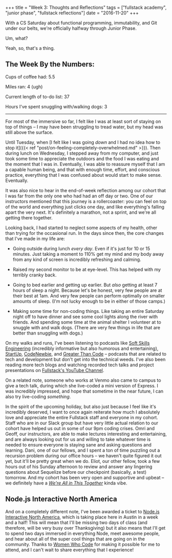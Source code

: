 +++
title = "Week 3: Thoughts and Reflections"
tags = ["fullstack academy", "junior phase", "fullstack reflections"]
date = "2016-11-20"
+++

With a CS Saturday about functional programming, immutability, and Git under our belts, we're officially halfway through Junior Phase.

Um, what?

Yeah, so, that's a thing.

## The Week By the Numbers:

Cups of coffee had: 5.5

Miles ran: 4 (ugh)

Current length of to-do list: 37

Hours I've spent snuggling with/walking dogs: 3

---

For most of the immersive so far, I felt like I was at least sort of staying on top of things – I may have been struggling to tread water, but my head was still above the surface.

Until Tuesday, when [I felt like I was going *down* and I had no idea how to stop it]({{< ref "post/on-feeling-completely-overwhelmed.md" >}}). Then during lunch on Wednesday, I stepped away from my computer, and just took some time to appreciate the outdoors and the food I was eating and the moment that I was in. Eventually, I was able to reassure myself that I am a capable human being, and that with enough time, effort, and conscious practice, everything that I was confused about would start to make sense. Eventually.

It was also nice to hear in the end-of-week reflection among our cohort that I was far from the only one who had had an off day or two. One of our instructors mentioned that this journey is a rollercoaster: you can feel on top of the world and everything just clicks one day, and like everything's falling apart the very next. It's definitely a marathon, not a sprint, and we're all getting there together.

Looking back, I had started to neglect some aspects of my health, other than trying for the occasional run. In the days since then, the core changes that I've made in my life are:

* Going outside during lunch *every day*. Even if it's just for 10 or 15 minutes. Just taking a moment to 110% get my mind and my body away from any kind of screen is incredibly refreshing and calming.

* Raised my second monitor to be at eye-level. This has helped with my terribly cranky back.

* Going to bed earlier and getting up earlier. But *also* getting at least 7 hours of sleep a night. Because let's be honest, very few people are at their best at 1am. And very few people can perform optimally on smaller amounts of sleep. (I'm not lucky enough to be in either of those camps.)

* Making some time for non-coding things. Like taking an entire Saturday night off to have dinner and see some cool lights along the river with friends. And spending some time at the animal shelter I volunteer at to snuggle with and walk dogs. (There are very few things in life that are better than snuggling with dogs.)

On my walks and runs, I've been listening to podcasts like [Soft Skills Engineering](https://softskills.audio) (incredibly informative but also humorous and entertaining), [StartUp](https://gimletmedia.com/show/startup), [CodeNewbie](http://www.codenewbie.org), and [Greater Than Code](http://www.greaterthancode.com) – podcasts that are related to tech and development but don't get into the technical weeds. I've also been reading more tech blogs and watching recorded tech talks and project presentations on [Fullstack's YouTube Channel](https://www.youtube.com/fullstackacademy).

On a related note, someone who works at Venmo also came to campus to give a tech talk, during which she live-coded a mini version of Express. I was incredibly impressed, and hope that sometime in the near future, I can also try live-coding *something*.

In the spirit of the upcoming holiday, but also just because I feel like it's incredibly deserved, I want to once again reiterate how much I absolutely love and appreciate the entire Fullstack staff and everyone in my cohort. Staff who are in our Slack group but have very little actual relation to our cohort have helped us out in some of our 9pm coding crises. Omri and Geoff, our instructors, are able to make lectures interesting and entertaining, and are always looking out for us and willing to take whatever time is needed to ensure everyone is staying sane and asking questions and learning. Dani, one of our fellows, and I spent a ton of time puzzling out a recursion problem during our office hours – we haven't quite figured it out yet, but it'll be pretty great when we do. Eliot, our other fellow, took a few hours out of his Sunday afternoon to review and answer any lingering questions about Sequelize before our checkpoint (basically, a test) tomorrow. And my cohort has been very open and supportive and upbeat – we definitely have a [*We're All in This Together*](https://www.youtube.com/watch?v=iFu8Z-cV0Xk) kinda vibe.

## Node.js Interactive North America

And on a completely different note, I've been awarded a ticket to [Node.js Interactive North America](http://events.linuxfoundation.org/events/node-interactive), which is taking place here in Austin in a week and a half! This will mean that I'll be missing two days of class (and therefore, will be very busy over Thanksgiving) but it also means that I'll get to spend two days immersed in everything Node, meet awesome people, and hear about all of the super cool things that are going on in the community. Thanks to [Women Who Code](https://www.womenwhocode.com/) for making it possible for me to attend, and I can't wait to share everything that I experience!
